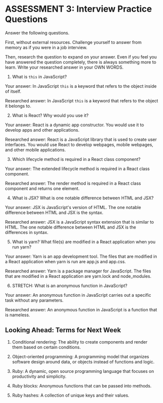 # ASSESSMENT 3: Interview Practice Questions

Answer the following questions.

First, without external resources. Challenge yourself to answer from memory as if you were in a job interview.

Then, research the question to expand on your answer. Even if you feel you have answered the question completely, there is always something more to learn. Write your researched answer in your OWN WORDS.


1. What is `this` in JavaScript?

  Your answer: In JavaScript `this` is a keyword that refers to the object inside of itself.

  Researched answer: In JavaScript `this` is a keyword that refers to the object it belongs to.



2. What is React? Why would you use it?

  Your answer: React is a dynamic app constructor. You would use it to develop apps and other applications.

  Researched answer: React is a JavaScript library that is used to create user interfaces. You would use React to develop webpages, mobile webpages, and other mobile applications.



3. Which lifecycle method is required in a React class component?

  Your answer: The extended lifecycle method is required in a React class component.

  Researched answer: The render method is required in a React class component and returns one element.



4. What is JSX? What is one notable difference between HTML and JSX?

  Your answer: JSX is JavaScript's version of HTML. The one notable difference between HTML and JSX is the syntax.  

  Researched answer: JSX is a JavaScript syntax extension that is similar to HTML. The one notable difference between HTML and JSX is the differences in syntax.



5. What is yarn? What file(s) are modified in a React application when you run yarn?

  Your answer: Yarn is an app development tool. The files that are modified in a React application when yarn is run are app.js and app.css.

  Researched answer: Yarn is a package manager for JavaScript. The files that are modified in a React application are yarn.lock and node_modules.



6. STRETCH: What is an anonymous function in JavaScript?

  Your answer: An anonymous function in JavaScript carries out a specific task without any parameters.

  Researched answer: An anonymous function in JavaScript is a function that is nameless.  

## Looking Ahead: Terms for Next Week

1. Conditional rendering: The ability to create components and render them based on certain conditions.  

2. Object-oriented programming: A programming model that organizes software design around data, or objects instead of functions and logic.

3. Ruby: A dynamic, open source programming language that focuses on productivity and simplicity.

4. Ruby blocks: Anonymous functions that can be passed into methods.

5. Ruby hashes: A collection of unique keys and their values.
